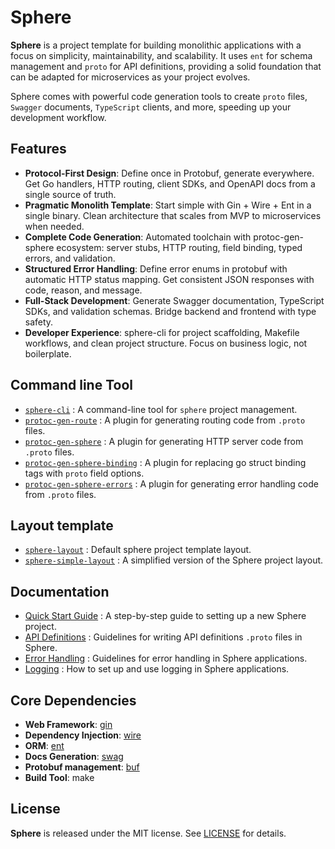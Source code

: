 # Sphere

**Sphere** is a project template for building monolithic applications with a focus on simplicity, maintainability, and scalability. It uses `ent` for schema management and `proto` for API definitions, providing a solid foundation that can be adapted for microservices as your project evolves.

Sphere comes with powerful code generation tools to create `proto` files, `Swagger` documents, `TypeScript` clients, and
more, speeding up your development workflow.

## Features

- **Protocol-First Design**: Define once in Protobuf, generate everywhere. Get Go handlers, HTTP routing, client SDKs,
  and OpenAPI docs from a single source of truth.
- **Pragmatic Monolith Template**: Start simple with Gin + Wire + Ent in a single binary. Clean architecture that scales
  from MVP to microservices when needed.
- **Complete Code Generation**: Automated toolchain with protoc-gen-sphere ecosystem: server stubs, HTTP routing, field
  binding, typed errors, and validation.
- **Structured Error Handling**: Define error enums in protobuf with automatic HTTP status mapping. Get consistent JSON
  responses with code, reason, and message.
- **Full-Stack Development**: Generate Swagger documentation, TypeScript SDKs, and validation schemas. Bridge backend
  and frontend with type safety.
- **Developer Experience**: sphere-cli for project scaffolding, Makefile workflows, and clean project structure. Focus
  on business logic, not boilerplate.

## Command line Tool

- [`sphere-cli`](https://github.com/go-sphere/sphere-cli) : A command-line tool for `sphere` project management.
- [`protoc-gen-route`](https://github.com/go-sphere/protoc-gen-route) : A plugin for generating routing code from `.proto` files.
- [`protoc-gen-sphere`](https://github.com/go-sphere/protoc-gen-sphere) : A plugin for generating HTTP server code from `.proto` files.
- [`protoc-gen-sphere-binding`](https://github.com/go-sphere/protoc-gen-sphere-binding) : A plugin for replacing go struct binding tags
  with `proto` field options.
- [`protoc-gen-sphere-errors`](https://github.com/go-sphere/protoc-gen-sphere-errors) : A plugin for generating error handling code
  from `.proto` files.

## Layout template

- [`sphere-layout`](https://github.com/go-sphere/sphere-layout) : Default sphere project template layout.
- [`sphere-simple-layout`](https://github.com/go-sphere/sphere-simple-layout) : A simplified version of the Sphere
  project layout.

## Documentation

- [Quick Start Guide](https://go-sphere.github.io/docs/getting-started) : A step-by-step guide to setting up a new Sphere project.
- [API Definitions](https://go-sphere.github.io/docs/guides/api-definitions) : Guidelines for writing API definitions `.proto` files in Sphere.
- [Error Handling](https://go-sphere.github.io/docs/guides/error-handling) : Guidelines for error handling in Sphere applications.
- [Logging](https://go-sphere.github.io/docs/guides/logging) : How to set up and use logging in Sphere applications.

## Core Dependencies

- **Web Framework**: [gin](https://github.com/gin-gonic/gin)
- **Dependency Injection**: [wire](https://github.com/google/wire)
- **ORM**: [ent](https://github.com/ent/ent)
- **Docs Generation**: [swag](https://github.com/swaggo/swag)
- **Protobuf management**: [buf](https://github.com/bufbuild/buf)
- **Build Tool**: make

## License

**Sphere** is released under the MIT license. See [LICENSE](LICENSE) for details.